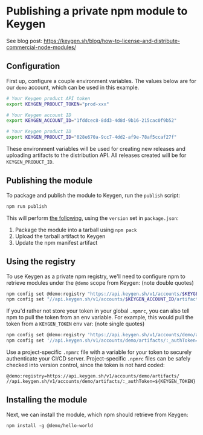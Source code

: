 # Publishing a private npm module to Keygen

See blog post: https://keygen.sh/blog/how-to-license-and-distribute-commercial-node-modules/

## Configuration

First up, configure a couple environment variables. The values below are for our `demo`
account, which can be used in this example.

```bash
# Your Keygen product API token
export KEYGEN_PRODUCT_TOKEN="prod-xxx"

# Your Keygen account ID
export KEYGEN_ACCOUNT_ID="1fddcec8-8dd3-4d8d-9b16-215cac0f9b52"

# Your Keygen product ID
export KEYGEN_PRODUCT_ID="028e670a-9cc7-4dd2-af9e-78af5ccaf27f"
```

These environment variables will be used for creating new releases and uploading artifacts
to the distribution API. All releases created will be for `KEYGEN_PRODUCT_ID`.

## Publishing the module

To package and publish the module to Keygen, run the `publish` script:

```bash
npm run publish
```

This will perform [the following](https://github.com/keygen-sh/example-private-npm-package/blob/master/package.json),
using the `version` set in `package.json`:

1. Package the module into a tarball using `npm pack`
1. Upload the tarball artifact to Keygen
1. Update the npm manifest artifact

## Using the registry

To use Keygen as a private npm registry, we'll need to configure npm to retrieve modules
under the `@demo` scope from Keygen: (note double quotes)

```bash
npm config set @demo:registry "https://api.keygen.sh/v1/accounts/$KEYGEN_ACCOUNT_ID/artifacts/"
npm config set "//api.keygen.sh/v1/accounts/$KEYGEN_ACCOUNT_ID/artifacts/:_authToken" "$KEYGEN_PRODUCT_TOKEN"
```

If you'd rather not store your token in your global `.npmrc`, you can also tell npm to
pull the token from an env variable. For example, this would pull the token from a
`KEYGEN_TOKEN` env var: (note single quotes)

```bash
npm config set @demo:registry 'https://api.keygen.sh/v1/accounts/demo/artifacts/'
npm config set '//api.keygen.sh/v1/accounts/demo/artifacts/:_authToken=${KEYGEN_TOKEN}'
```

Use a project-specific `.npmrc` file with a variable for your token to securely authenticate
your CI/CD server. Project-specific `.npmrc` files can be safely checked into version control,
since the token is not hard coded:

```
@demo:registry=https://api.keygen.sh/v1/accounts/demo/artifacts/
//api.keygen.sh/v1/accounts/demo/artifacts/:_authToken=${KEYGEN_TOKEN}
```

## Installing the module

Next, we can install the module, which npm should retrieve from Keygen:

```
npm install -g @demo/hello-world
```
